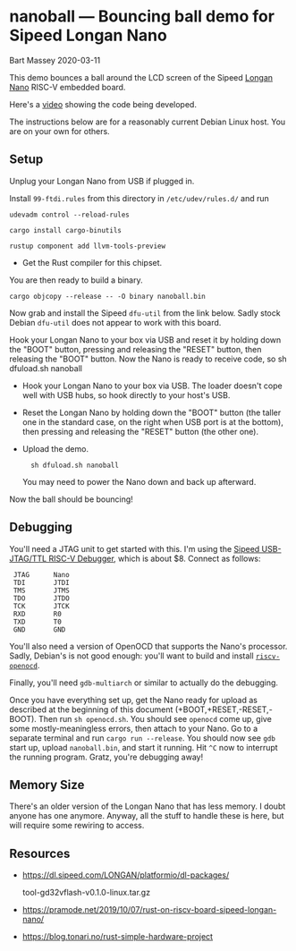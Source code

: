 # nanoball — Bouncing ball demo for Sipeed Longan Nano
Bart Massey 2020-03-11

This demo bounces a ball around the LCD screen of the
Sipeed
[Longan Nano](https://www.seeedstudio.com/Sipeed-Longan-Nano-RISC-V-GD32VF103CBT6-Development-Board-p-4205.html)
RISC-V embedded board.

Here's a [video](https://youtu.be/huwbYqZ2chk) showing the
code being developed.

The instructions below are for a reasonably current Debian
Linux host. You are on your own for others.

## Setup

Unplug your Longan Nano from USB if plugged in.

Install `99-ftdi.rules` from this directory in
`/etc/udev/rules.d/` and run

    udevadm control --reload-rules

    cargo install cargo-binutils

    rustup component add llvm-tools-preview

* Get the Rust compiler for this chipset.

You are then ready to build a binary.

    cargo objcopy --release -- -O binary nanoball.bin

Now grab and install the Sipeed `dfu-util` from the link
below. Sadly stock Debian `dfu-util` does not appear to work
with this board.

Hook your Longan Nano to your box via USB and reset it by
holding down the "BOOT" button, pressing and releasing the
"RESET" button, then releasing the "BOOT" button.  Now the
Nano is ready to receive code, so
    sh dfuload.sh nanoball

* Hook your Longan Nano to your box via USB. The loader
  doesn't cope well with USB hubs, so hook directly to your
  host's USB.

* Reset the Longan Nano by holding down the "BOOT" button
  (the taller one in the standard case, on the right when
  USB port is at the bottom), then pressing and releasing
  the "RESET" button (the other one).

* Upload the demo. 

        sh dfuload.sh nanoball

  You may need to power the Nano down and back up afterward.

Now the ball should be bouncing!

## Debugging

You'll need a JTAG unit to get started with this. I'm using
the
[Sipeed USB-JTAG/TTL RISC-V Debugger](https://www.seeedstudio.com/Sipeed-USB-JTAG-TTL-RISC-V-Debugger-p-2910.html),
which is about $8. Connect as follows:

     JTAG      Nano
     TDI       JTDI
     TMS       JTMS
     TDO       JTDO
     TCK       JTCK
     RXD       R0
     TXD       T0
     GND       GND
     
You'll also need a version of OpenOCD that supports the
Nano's processor. Sadly, Debian's is not good enough: you'll
want to build and install
[`riscv-openocd`](https://github.com/riscv/riscv-openocd).

Finally, you'll need `gdb-multiarch` or similar to actually
do the debugging.

Once you have everything set up, get the Nano ready for
upload as described at the beginning of this document
(+BOOT,+RESET,-RESET,-BOOT). Then run `sh openocd.sh`. You
should see `openocd` come up, give some mostly-meaningless
errors, then attach to your Nano. Go to a separate terminal
and run `cargo run --release`. You should now see `gdb`
start up, upload `nanoball.bin`, and start it running. Hit
`^C` now to interrupt the running program. Gratz, you're
debugging away!

## Memory Size

There's an older version of the Longan Nano that has less
memory. I doubt anyone has one anymore. Anyway, all the
stuff to handle these is here, but will require some
rewiring to access.

## Resources

* https://dl.sipeed.com/LONGAN/platformio/dl-packages/

    tool-gd32vflash-v0.1.0-linux.tar.gz

* https://pramode.net/2019/10/07/rust-on-riscv-board-sipeed-longan-nano/

* https://blog.tonari.no/rust-simple-hardware-project

